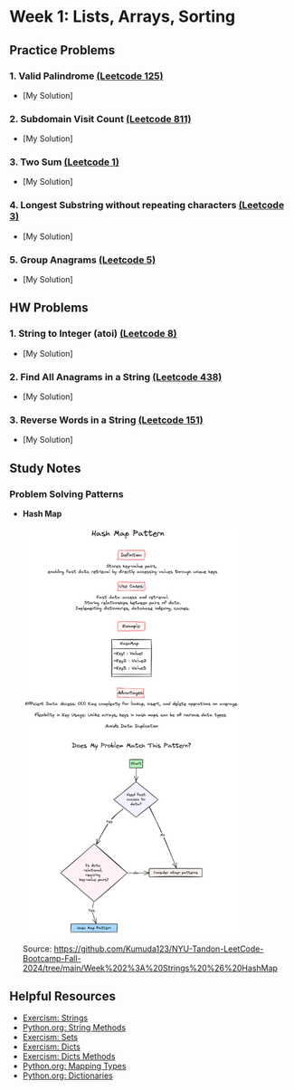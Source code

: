 # Week 1: Lists, Arrays, Sorting

## Practice Problems

### 1. Valid Palindrome [(Leetcode 125)](https://leetcode.com/problems/valid-palindrome/description/)

-   [My Solution]

### 2. Subdomain Visit Count [(Leetcode 811)](https://leetcode.com/problems/subdomain-visit-count/description/)

-   [My Solution]

### 3. Two Sum [(Leetcode 1)](https://leetcode.com/problems/two-sum/description/)

-   [My Solution]

### 4. Longest Substring without repeating characters [(Leetcode 3)](https://leetcode.com/problems/longest-substring-without-repeating-characters/description/)

-   [My Solution]

### 5. Group Anagrams [(Leetcode 5)](https://leetcode.com/problems/group-anagrams/description/)

-   [My Solution]

## HW Problems

### 1. String to Integer (atoi) [(Leetcode 8)](https://leetcode.com/problems/string-to-integer-atoi/description/)

-   [My Solution]

### 2. Find All Anagrams in a String [(Leetcode 438)](https://leetcode.com/problems/find-all-anagrams-in-a-string/description/)

-   [My Solution]

### 3. Reverse Words in a String [(Leetcode 151)](https://leetcode.com/problems/reverse-words-in-a-string/description/)

-   [My Solution]

## Study Notes

### Problem Solving Patterns

-   **Hash Map**

    <img src="./HashMap.png" width="80%"/>

    Source: https://github.com/Kumuda123/NYU-Tandon-LeetCode-Bootcamp-Fall-2024/tree/main/Week%202%3A%20Strings%20%26%20HashMap

## Helpful Resources

-   [Exercism: Strings](https://exercism.org/tracks/python/concepts/strings)
-   [Python.org: String Methods](https://docs.python.org/3/library/stdtypes.html#string-methods)
-   [Exercism: Sets](https://exercism.org/tracks/python/concepts/sets)
-   [Exercism: Dicts](https://exercism.org/tracks/python/concepts/dicts)
-   [Exercism: Dicts Methods](https://exercism.org/tracks/python/concepts/dict-methods)
-   [Python.org: Mapping Types](https://docs.python.org/3/library/stdtypes.html#mapping-types-dict)
-   [Python.org: Dictionaries](https://docs.python.org/3/tutorial/datastructures.html#dictionaries)
